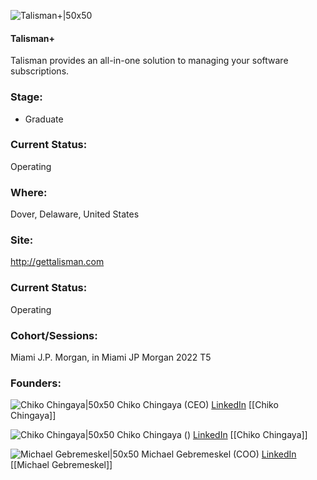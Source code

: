 

![Talisman+|50x50](http://apimg.techstars.com/sf/accounts/logo/Logo_8dce7b0fd3be2a9a945e5f863.png)

#### Talisman+
Talisman provides an all-in-one solution to managing your software subscriptions.

### Stage: 
 - Graduate 

### Current Status: 
Operating

### Where:
Dover, Delaware, United States

### Site:
http://gettalisman.com





### Current Status: 
Operating

### Cohort/Sessions: 
Miami J.P. Morgan, in Miami JP Morgan 2022 T5

### Founders: 

![Chiko Chingaya|50x50](https://www.f6s.com/content-resource/profiles/2936469_th2.jpg) Chiko Chingaya (CEO) [LinkedIn](https://linkedin.com/in/chikochingaya) [[Chiko Chingaya]]

![Chiko Chingaya|50x50]() Chiko Chingaya () [LinkedIn](https://) [[Chiko Chingaya]]

![Michael Gebremeskel|50x50](https://www.f6s.com/content-resource/profiles/2936716_th2.jpg) Michael Gebremeskel (COO) [LinkedIn](https://linkedin.com/in/michael-gebremeskel-274585a4) [[Michael Gebremeskel]]


